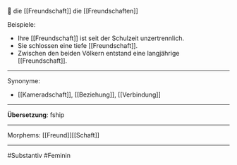 🔴 die [[Freundschaft]]
die [[Freundschaften]]

Beispiele:

- Ihre [[Freundschaft]] ist seit der Schulzeit unzertrennlich.
- Sie schlossen eine tiefe [[Freundschaft]].
- Zwischen den beiden Völkern entstand eine langjährige [[Freundschaft]].

---
Synonyme:
- [[Kameradschaft]], [[Beziehung]], [[Verbindung]]

---
**Übersetzung**: fship

---

Morphems:
[[Freund]][[Schaft]]

---
#Substantiv #Feminin